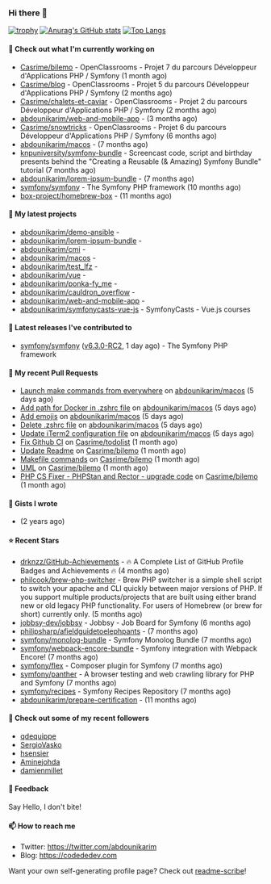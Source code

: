### Hi there 👋

[![trophy](https://github-profile-trophy.vercel.app/?username=abdounikarim&theme=onestar&row=1&column=7&no-frame=true&margin-w=13)](https://github.com/ryo-ma/github-profile-trophy)
[![Anurag's GitHub stats](https://github-readme-stats.vercel.app/api?username=abdounikarim&show_icons=true&theme=dark&count_private=true&hide_border=true)](https://github.com/anuraghazra/github-readme-stats)
[![Top Langs](https://github-readme-stats.vercel.app/api/top-langs/?username=abdounikarim&langs_count=8&layout=compact&theme=dark&hide_border=true)](https://github.com/anuraghazra/github-readme-stats)

#### 👷 Check out what I'm currently working on

- [Casrime/bilemo](https://github.com/Casrime/bilemo) - OpenClassrooms - Projet 7 du parcours Développeur d&#39;Applications PHP / Symfony (1 month ago)
- [Casrime/blog](https://github.com/Casrime/blog) - OpenClassrooms - Projet 5 du parcours Développeur d&#39;Applications PHP / Symfony (2 months ago)
- [Casrime/chalets-et-caviar](https://github.com/Casrime/chalets-et-caviar) - OpenClassrooms - Projet 2 du parcours Développeur d&#39;Applications PHP / Symfony (2 months ago)
- [abdounikarim/web-and-mobile-app](https://github.com/abdounikarim/web-and-mobile-app) -  (3 months ago)
- [Casrime/snowtricks](https://github.com/Casrime/snowtricks) - OpenClassrooms - Projet 6 du parcours Développeur d&#39;Applications PHP / Symfony (6 months ago)
- [abdounikarim/macos](https://github.com/abdounikarim/macos) -  (7 months ago)
- [knpuniversity/symfony-bundle](https://github.com/knpuniversity/symfony-bundle) - Screencast code, script and birthday presents behind the &#34;Creating a Reusable (&amp; Amazing) Symfony Bundle&#34; tutorial (7 months ago)
- [abdounikarim/lorem-ipsum-bundle](https://github.com/abdounikarim/lorem-ipsum-bundle) -  (7 months ago)
- [symfony/symfony](https://github.com/symfony/symfony) - The Symfony PHP framework (10 months ago)
- [box-project/homebrew-box](https://github.com/box-project/homebrew-box) -  (11 months ago)

#### 🌱 My latest projects

- [abdounikarim/demo-ansible](https://github.com/abdounikarim/demo-ansible) - 
- [abdounikarim/lorem-ipsum-bundle](https://github.com/abdounikarim/lorem-ipsum-bundle) - 
- [abdounikarim/cmi](https://github.com/abdounikarim/cmi) - 
- [abdounikarim/macos](https://github.com/abdounikarim/macos) - 
- [abdounikarim/test_lfz](https://github.com/abdounikarim/test_lfz) - 
- [abdounikarim/vue](https://github.com/abdounikarim/vue) - 
- [abdounikarim/ponka-fy_me](https://github.com/abdounikarim/ponka-fy_me) - 
- [abdounikarim/cauldron_overflow](https://github.com/abdounikarim/cauldron_overflow) - 
- [abdounikarim/web-and-mobile-app](https://github.com/abdounikarim/web-and-mobile-app) - 
- [abdounikarim/symfonycasts-vue-js](https://github.com/abdounikarim/symfonycasts-vue-js) - SymfonyCasts - Vue.js courses

#### 🔭 Latest releases I've contributed to

- [symfony/symfony](https://github.com/symfony/symfony) ([v6.3.0-RC2](https://github.com/symfony/symfony/releases/tag/v6.3.0-RC2), 1 day ago) - The Symfony PHP framework

#### 🔨 My recent Pull Requests

- [Launch make commands from everywhere](https://github.com/abdounikarim/macos/pull/9) on [abdounikarim/macos](https://github.com/abdounikarim/macos) (5 days ago)
- [Add path for Docker in .zshrc file](https://github.com/abdounikarim/macos/pull/8) on [abdounikarim/macos](https://github.com/abdounikarim/macos) (5 days ago)
- [Add emojis](https://github.com/abdounikarim/macos/pull/7) on [abdounikarim/macos](https://github.com/abdounikarim/macos) (5 days ago)
- [Delete .zshrc file](https://github.com/abdounikarim/macos/pull/6) on [abdounikarim/macos](https://github.com/abdounikarim/macos) (5 days ago)
- [Update iTerm2 configuration file](https://github.com/abdounikarim/macos/pull/5) on [abdounikarim/macos](https://github.com/abdounikarim/macos) (5 days ago)
- [Fix Github CI](https://github.com/Casrime/todolist/pull/41) on [Casrime/todolist](https://github.com/Casrime/todolist) (1 month ago)
- [Update Readme](https://github.com/Casrime/bilemo/pull/62) on [Casrime/bilemo](https://github.com/Casrime/bilemo) (1 month ago)
- [Makefile commands](https://github.com/Casrime/bilemo/pull/61) on [Casrime/bilemo](https://github.com/Casrime/bilemo) (1 month ago)
- [UML](https://github.com/Casrime/bilemo/pull/59) on [Casrime/bilemo](https://github.com/Casrime/bilemo) (1 month ago)
- [PHP CS Fixer - PHPStan and Rector - upgrade code](https://github.com/Casrime/bilemo/pull/57) on [Casrime/bilemo](https://github.com/Casrime/bilemo) (1 month ago)

#### 📓 Gists I wrote

- [](https://gist.github.com/b237278802559acb0bcf1e2516ba718e) (2 years ago)

#### ⭐ Recent Stars

- [drknzz/GitHub-Achievements](https://github.com/drknzz/GitHub-Achievements) - 🔥 A Complete List of GitHub Profile Badges and Achievements 🔥 (4 months ago)
- [philcook/brew-php-switcher](https://github.com/philcook/brew-php-switcher) - Brew PHP switcher is a simple shell script to switch your apache and CLI quickly between major versions of PHP. If you support multiple products/projects that are built using either brand new or old legacy PHP functionality. For users of Homebrew (or brew for short) currently only. (5 months ago)
- [jobbsy-dev/jobbsy](https://github.com/jobbsy-dev/jobbsy) - Jobbsy - Job Board for Symfony (6 months ago)
- [philipsharp/afieldguidetoelephpants](https://github.com/philipsharp/afieldguidetoelephpants) -  (7 months ago)
- [symfony/monolog-bundle](https://github.com/symfony/monolog-bundle) - Symfony Monolog Bundle (7 months ago)
- [symfony/webpack-encore-bundle](https://github.com/symfony/webpack-encore-bundle) - Symfony integration with Webpack Encore! (7 months ago)
- [symfony/flex](https://github.com/symfony/flex) - Composer plugin for Symfony (7 months ago)
- [symfony/panther](https://github.com/symfony/panther) - A browser testing and web crawling library for PHP and Symfony (7 months ago)
- [symfony/recipes](https://github.com/symfony/recipes) - Symfony Recipes Repository (7 months ago)
- [abdounikarim/prepare-certification](https://github.com/abdounikarim/prepare-certification) -  (11 months ago)

#### 👯 Check out some of my recent followers

- [qdequippe](https://github.com/qdequippe)
- [SergioVasko](https://github.com/SergioVasko)
- [hsensier](https://github.com/hsensier)
- [Aminejohda](https://github.com/Aminejohda)
- [damienmillet](https://github.com/damienmillet)

#### 💬 Feedback

Say Hello, I don't bite!

#### 📫 How to reach me

- Twitter: https://twitter.com/abdounikarim
- Blog: https://codededev.com

Want your own self-generating profile page? Check out [readme-scribe](https://github.com/muesli/readme-scribe)!
